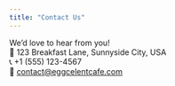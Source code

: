 ```yaml
---
title: "Contact Us"
---
```


We’d love to hear from you!  
📍 123 Breakfast Lane, Sunnyside City, USA  
📞 +1 (555) 123-4567  
📧 [contact@eggcelentcafe.com](mailto:contact@eggcelentcafe.com)


